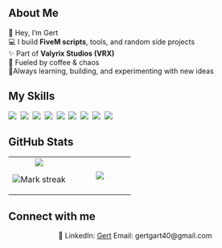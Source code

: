 ## About Me

👾 Hey, I’m Gert  
💻 I build **FiveM scripts**, tools, and random side projects  
✨ Part of **Valyrix Studios (VRX)**  
🥤 Fueled by coffee & chaos  
🚀Always learning, building, and experimenting with new ideas

## My Skills

<img src="https://img.shields.io/badge/CSS-1572B6?logo=css3&logoColor=fff"> 
<img src="https://img.shields.io/badge/HTML-%23E34F26.svg?logo=html5&logoColor=white"> 
<img src="https://img.shields.io/badge/JavaScript-F7DF1E?logo=javascript&logoColor=000"> 
<img src="https://img.shields.io/badge/JSON-000?logo=json&logoColor=fff"> 
<img src="https://img.shields.io/badge/Python-3776AB?logo=python&logoColor=fff"> 
<img src="https://img.shields.io/badge/TypeScript-3178C6?logo=typescript&logoColor=fff"> 
<img src="https://img.shields.io/badge/Lua-%232C2D72.svg?logo=lua&logoColor=white"> 
<img src="https://img.shields.io/badge/MySQL-4479A1?logo=mysql&logoColor=fff"> 
<img src="https://img.shields.io/badge/React-61DAFB?logo=react&logoColor=white"> 

## GitHub Stats

<table><tbody><tr border="none"><td width="50%" align="center">
<img align="center" src="https://readme-stats-fork-mauve.vercel.app/api/?username=GertVRX&theme=dark&show_icons=true&count_private=true">

<img alt="Mark streak" src="https://github-readme-streak-stats-five-roan.vercel.app?user=GertVRX&theme=dark"></td><td width="50%" align="center">
<img align="center" src="https://readme-stats-fork-mauve.vercel.app/api/top-langs/?username=GertVRX&theme=dark&hide_border=false&no-bg=true&no-frame=true&langs_count=6"></td></tr></tbody></table>

## Connect with me

<p align="center">🔗 LinkedIn: <a href="https://www.linkedin.com/in/johndoe" target="_blank">Gert</a> Email: gertgart40@gmail.com</p>
